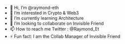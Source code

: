 - 👋 Hi, I’m @raymond-eth
- 👀 I’m interested in Crypto & Web3
- 🌱 I’m currently learning Architecture
- 💞️ I’m looking to collaborate on Invisible Friend
- 📫 How to reach me Twitter : @Raymond_Et
- ⚡ Fun fact: I am the Collab Manager of Invisible Friend

<!---
raymond-eth/raymond-eth is a ✨ special ✨ repository because its `README.md` (this file) appears on your GitHub profile.
You can click the Preview link to take a look at your changes.
--->
